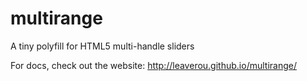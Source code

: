 
# multirange
A tiny polyfill for HTML5 multi-handle sliders

For docs, check out the website: http://leaverou.github.io/multirange/